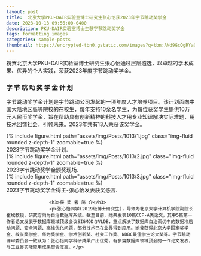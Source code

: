 ```yaml
---
layout: post
title:  北京大学PKU-DAIR实验室博士研究生张心怡获2023年字节跳动奖学金
date: 2023-10-13 09:56:00-0400
description: PKU-DAIR实验室博士生获字节跳动奖学金
tags: formatting images
categories: sample-posts
thumbnail: https://encrypted-tbn0.gstatic.com/images?q=tbn:ANd9GcQgRYa04c66gfF2G3Np2Qp6raYm2zWnK8Z1YBwZMwYD1QldNgv2hiaGYBN4jEbZ6Gudbbg&usqp=CAU
---
```



<div class="text">
                    <p>祝贺北京大学PKU-DAIR实验室博士研究生张心怡通过层层遴选，以卓越的学术成果、优异的个人实践，荣获2023年度字节跳动奖学金。</p>
                    <h3>字 节 跳 动 奖 学 金 计 划</h3>
     <p>字节跳动奖学金计划是字节跳动公司发起的一项年度人才培养项目。该计划面向中国大陆地区高等院校的在校生，每年支持10余名学生，为每位获奖学生提供10万元人民币奖学金，旨在帮助具有创新精神的科技人才用专业知识解决实际难题，用技术回馈社会，引领未来。2023年共有13人荣获该奖学金。</p>
    
<div class="row mt-3">
    <div class="col-sm mt-3 mt-md-0">
         {% include figure.html path="assets/img/Posts/1013/1.jpg" class="img-fluid rounded z-depth-1" zoomable=true %}
    </div>
</div>
<div class="caption">
    2023字节跳动奖学金计划.
</div>

<div class="row mt-3">
    <div class="col-sm mt-3 mt-md-0">
         {% include figure.html path="assets/img/Posts/1013/2.jpg" class="img-fluid rounded z-depth-1" zoomable=true %}
    </div>
</div>
<div class="caption">
    2023字节跳动奖学金颁奖现场.
</div>

<div class="row mt-3">
    <div class="col-sm mt-3 mt-md-0">
         {% include figure.html path="assets/img/Posts/1013/3.jpg" class="img-fluid rounded z-depth-1" zoomable=true %}
    </div>
</div>
<div class="caption">
    2023字节跳动奖学金得主-张心怡发表获奖感言.
</div>

    
                    <h3>获 奖 者 简 介</h3>
                    <p>张心怡同学(2019级博士研究生)，导师为北京大学计算机学院副院长崔斌教授，研究方向为自治数据库系统。截至目前，她共发表10篇CCF-A类论文，其中5篇第一作者论文发表于数据库领域顶级会议SIGMOD与VLDB，重点解决了数据库自治调优中的数据冷启动问题、安全问题、高维优化问题，部分技术已在业界得到应用。她曾获得北京大学国家奖学金、校长奖学金、华为奖学金、学术创新奖、社会工作奖、NDBC最佳学生论文奖等。字节跳动评审委员会一致认为：张心怡同学科研成果产出优秀，有多篇数据库领域顶会的一作论文发表，与工业界实际应用成果契合度高。</p>


